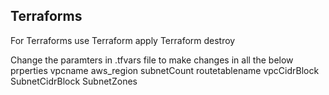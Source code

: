 ## Terraforms

For Terraforms use 
    Terraform apply
    Terraform destroy

Change the paramters in .tfvars file to make changes in all the below prperties
vpcname 
aws_region
subnetCount
routetablename
vpcCidrBlock
SubnetCidrBlock
SubnetZones
